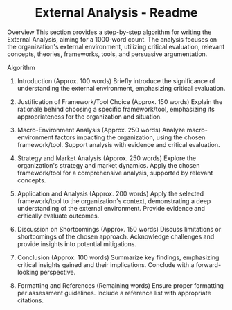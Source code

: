 <h1 align = 'center'> External Analysis - Readme </h1>
Overview
This section provides a step-by-step algorithm for writing the External Analysis, aiming for a 1000-word count. The analysis focuses on the organization's external environment, utilizing critical evaluation, relevant concepts, theories, frameworks, tools, and persuasive argumentation.

Algorithm
1. Introduction (Approx. 100 words)
Briefly introduce the significance of understanding the external environment, emphasizing critical evaluation.

2. Justification of Framework/Tool Choice (Approx. 150 words)
Explain the rationale behind choosing a specific framework/tool, emphasizing its appropriateness for the organization and situation.

3. Macro-Environment Analysis (Approx. 250 words)
Analyze macro-environment factors impacting the organization, using the chosen framework/tool. Support analysis with evidence and critical evaluation.

4. Strategy and Market Analysis (Approx. 250 words)
Explore the organization's strategy and market dynamics. Apply the chosen framework/tool for a comprehensive analysis, supported by relevant concepts.

5. Application and Analysis (Approx. 200 words)
Apply the selected framework/tool to the organization's context, demonstrating a deep understanding of the external environment. Provide evidence and critically evaluate outcomes.

6. Discussion on Shortcomings (Approx. 150 words)
Discuss limitations or shortcomings of the chosen approach. Acknowledge challenges and provide insights into potential mitigations.

7. Conclusion (Approx. 100 words)
Summarize key findings, emphasizing critical insights gained and their implications. Conclude with a forward-looking perspective.

8. Formatting and References (Remaining words)
Ensure proper formatting per assessment guidelines. Include a reference list with appropriate citations.
